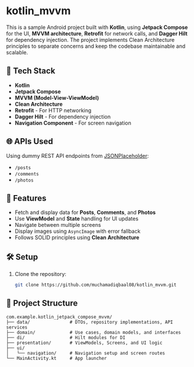 # kotlin_mvvm

This is a sample Android project built with **Kotlin**, using **Jetpack Compose** for the UI, **MVVM architecture**, **Retrofit** for network calls, and **Dagger Hilt** for dependency injection. The project implements Clean Architecture principles to separate concerns and keep the codebase maintainable and scalable.

## 🔧 Tech Stack

- **Kotlin**
- **Jetpack Compose**
- **MVVM (Model-View-ViewModel)**
- **Clean Architecture**
- **Retrofit** - For HTTP networking
- **Dagger Hilt** - For dependency injection
- **Navigation Component** - For screen navigation

## 🌐 APIs Used

Using dummy REST API endpoints from [JSONPlaceholder](https://jsonplaceholder.typicode.com/):

- `/posts`
- `/comments`
- `/photos`

## 🚀 Features

- Fetch and display data for **Posts**, **Comments**, and **Photos**
- Use **ViewModel** and **State** handling for UI updates
- Navigate between multiple screens
- Display images using `AsyncImage` with error fallback
- Follows SOLID principles using **Clean Architecture**

## 🛠️ Setup

1. Clone the repository:
   ```bash
   git clone https://github.com/muchamadiqbaal08/kotlin_mvvm.git

## 📁 Project Structure

```text
com.example.kotlin_jetpack_compose_mvvm/
├── data/               # DTOs, repository implementations, API services
├── domain/             # Use cases, domain models, and interfaces
├── di/                 # Hilt modules for DI
├── presentation/       # ViewModels, Screens, and UI logic
├── ui/
│   └── navigation/     # Navigation setup and screen routes
└── MainActivity.kt     # App launcher